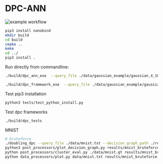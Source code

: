 # DPC-ANN

![example workflow](https://github.com/yushangdi/DPC-ANN/actions/workflows/build-package-and-run-tests.yml/badge.svg)

```bash
pip3 install nanobind
mkdir build
cd build
cmake ..
make
cd ../
pip3 install .
```

Run directly from commandline:
```bash
./build/dpc_ann_exe  --query_file ./data/gaussian_example/gaussian_4_1000.data --decision_graph_path ./results/gaussian_4_1000.dg 

./build/dpc_framework_exe  --query_file ./data/gaussian_example/gaussian_4_1000.data --decision_graph_path ./results/gaussian_4_1000.dg --output_file ./results/gaussian_4_1000.cluster --dist_cutoff 8.36 
```

Test pip3 installation
```bash
python3 tests/test_python_install.py
```

Test dpc frameworks
```bash
./build/dpc_tests
```

MNIST
```bash
# bruteforce
./doubling_dpc --query_file ./data/mnist.txt --decision_graph_path ./results/mnist_bruteforce.dg --output_file ./results/mnist_bruteforce.cluster --dist_cutoff 8 --bruteforce true
python3 post_processors/plot_decision_graph.py results/mnist_bruteforce.dg 10 mnist_bruteforce
python post_processors/cluster_eval.py ./data/mnist.gt results/mnist_bruteforce.cluster 
python data_processors/plot.py data/mnist.txt results/mnist_bruteforce.cluster results/mnist.png 0 1

```

